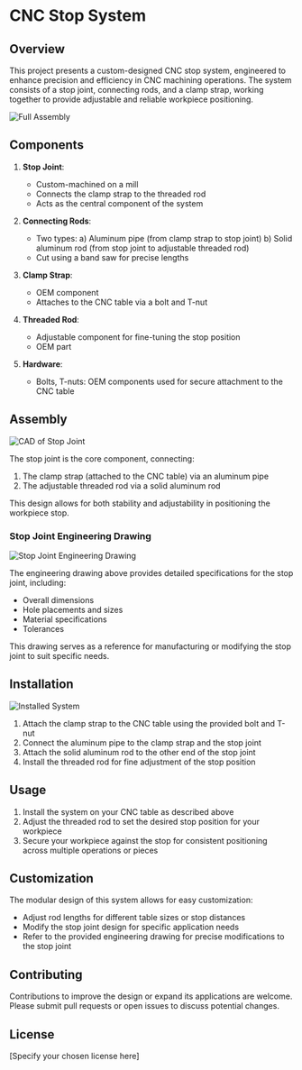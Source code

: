 # CNC Stop System

## Overview

This project presents a custom-designed CNC stop system, engineered to enhance precision and efficiency in CNC machining operations. The system consists of a stop joint, connecting rods, and a clamp strap, working together to provide adjustable and reliable workpiece positioning.

![Full Assembly](https://github.com/user-attachments/assets/63db1f69-906b-4a84-bc2d-41ea92ec861a)

## Components

1. **Stop Joint**: 
   - Custom-machined on a mill
   - Connects the clamp strap to the threaded rod
   - Acts as the central component of the system

2. **Connecting Rods**:
   - Two types: 
     a) Aluminum pipe (from clamp strap to stop joint)
     b) Solid aluminum rod (from stop joint to adjustable threaded rod)
   - Cut using a band saw for precise lengths

3. **Clamp Strap**:
   - OEM component
   - Attaches to the CNC table via a bolt and T-nut

4. **Threaded Rod**:
   - Adjustable component for fine-tuning the stop position
   - OEM part

5. **Hardware**:
   - Bolts, T-nuts: OEM components used for secure attachment to the CNC table

## Assembly

![CAD of Stop Joint](https://github.com/user-attachments/assets/72403432-601a-43c6-87f6-a43ee3391d09)

The stop joint is the core component, connecting:
1. The clamp strap (attached to the CNC table) via an aluminum pipe
2. The adjustable threaded rod via a solid aluminum rod

This design allows for both stability and adjustability in positioning the workpiece stop.

### Stop Joint Engineering Drawing

![Stop Joint Engineering Drawing](https://github.com/user-attachments/assets/35972d2f-c3a7-432d-b207-cab16cd25f21)

The engineering drawing above provides detailed specifications for the stop joint, including:
- Overall dimensions
- Hole placements and sizes
- Material specifications
- Tolerances

This drawing serves as a reference for manufacturing or modifying the stop joint to suit specific needs.

## Installation

![Installed System](https://github.com/user-attachments/assets/14695dae-2391-4888-a03f-94b85d9fe193)

1. Attach the clamp strap to the CNC table using the provided bolt and T-nut
2. Connect the aluminum pipe to the clamp strap and the stop joint
3. Attach the solid aluminum rod to the other end of the stop joint
4. Install the threaded rod for fine adjustment of the stop position

## Usage

1. Install the system on your CNC table as described above
2. Adjust the threaded rod to set the desired stop position for your workpiece
3. Secure your workpiece against the stop for consistent positioning across multiple operations or pieces

## Customization

The modular design of this system allows for easy customization:
- Adjust rod lengths for different table sizes or stop distances
- Modify the stop joint design for specific application needs
- Refer to the provided engineering drawing for precise modifications to the stop joint

## Contributing

Contributions to improve the design or expand its applications are welcome. Please submit pull requests or open issues to discuss potential changes.

## License

[Specify your chosen license here]
